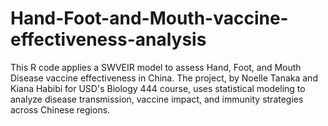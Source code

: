 # Hand-Foot-and-Mouth-vaccine-effectiveness-analysis
This R code applies a SWVEIR model to assess Hand, Foot, and Mouth Disease vaccine effectiveness in China. The project, by Noelle Tanaka and Kiana Habibi for USD's Biology 444 course, uses statistical modeling to analyze disease transmission, vaccine impact, and immunity strategies across Chinese regions.
